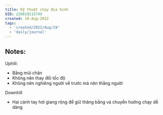 ```yaml
---
title: Kỹ thuật chạy địa hình
UID: 220819215749
created: 19-Aug-2022
tags:
  - 'created/2022/Aug/19'
  - 'daily/journal'
---
```

## Notes:

Uphill:
- Bằng mũi chân
- Không nên thay đổi tốc độ
- Không nên nghiêng người về trước mà nên thẳng người

Downhill
- Hai cánh tay hơi giang rộng để giữ thăng bằng và chuyển hướng chạy dễ dàng

